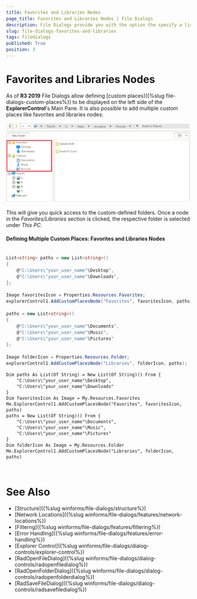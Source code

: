 ```yaml
---
title: Favorites and Libraries Nodes
page_title: Favorites and Libraries Nodes | File Dialogs
description: File Dialogs provide you with the option the specify a list of directories displayed above the Treeview navigation.
slug: file-dialogs-favorites-and-libraries
tags: filedialogs
published: True
position: 3 
---
```


#  Favorites and Libraries Nodes

As of **R3 2019** File Dialogs allow defining [custom places]({%slug file-dialogs-custom-places%}) to be displayed on the left side of the **ExplorerControl**'s Main Pane. It is also possible to add multiple custom places like favorites and libraries nodes:

![file-dialogs-favorites-and-libraries 001](images/file-dialogs-favorites-and-libraries001.png)

This will give you quick access to the custom-defined folders. Once a node in the *Favorites/Libraries* section is clicked, the respective folder is selected under *This PC*.

#### Defining Multiple Custom Places: Favorites and Libraries Nodes


````C#

List<string> paths = new List<string>()
{
    @"C:\Users\"your_user_name"\Desktop",
    @"C:\Users\"your_user_name"\Downloads", 
};

Image favoritesIcon = Properties.Resources.Favorites;
explorerControl1.AddCustomPlacesNode("Favorites", favoritesIcon, paths);

paths = new List<string>()
{
    @"C:\Users\"your_user_name"\Documents",
    @"C:\Users\"your_user_name"\Music", 
    @"C:\Users\"your_user_name"\Pictures"
};

Image folderIcon = Properties.Resources.Folder;
explorerControl1.AddCustomPlacesNode("Libraries", folderIcon, paths);


````
````VB.NET
Dim paths As List(Of String) = New List(Of String)() From {
    "C:\Users\"your_user_name"\Desktop",
    "C:\Users\"your_user_name"\Downloads"
}
Dim favoritesIcon As Image = My.Resources.Favorites
Me.ExplorerControl1.AddCustomPlacesNode("Favorites", favoritesIcon, paths)
paths = New List(Of String)() From {
    "C:\Users\"your_user_name"\Documents",
    "C:\Users\"your_user_name"\Music",
    "C:\Users\"your_user_name"\Pictures"
}
Dim folderIcon As Image = My.Resources.Folder
Me.ExplorerControl1.AddCustomPlacesNode("Libraries", folderIcon, paths)

 
````


# See Also

* [Structure]({%slug winforms/file-dialogs/structure%})
* [Network Locations]({%slug winforms/file-dialogs/features/network-locations%})
* [Filterng]({%slug winforms/file-dialogs/features/filtering%}) 
* [Error Handling]({%slug winforms/file-dialogs/features/error-handling%})
* [Explorer Control]({%slug winforms/file-dialogs/dialog-controls/explorer-control%})
* [RadOpenFileDialog]({%slug winforms/file-dialogs/dialog-controls/radopenfiledialog%})
* [RadOpenFolderDialog]({%slug winforms/file-dialogs/dialog-controls/radopenfolderdialog%})
* [RadSaveFileDialog]({%slug winforms/file-dialogs/dialog-controls/radsavefiledialog%})